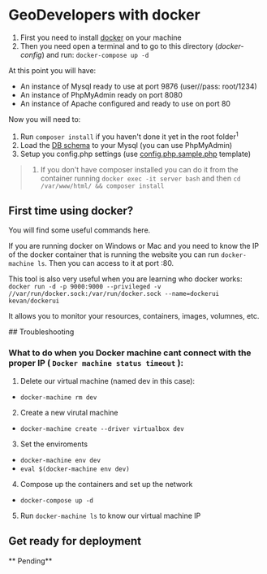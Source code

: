 # GeoDevelopers with docker

1. First you need to install [docker](https://docs.docker.com/engine/installation/) on your machine
2. Then you need open a terminal and to go to this directory (*docker-config*) and run: `docker-compose up -d`

At this point you will have:
* An instance of Mysql ready to use at port 9876 (user//pass: root/1234)
* An instance of PhpMyAdmin ready on port 8080
* An instance of Apache configured and ready to use on port 80

Now you will need to:
1. Run `composer install` if you haven't done it yet in the root folder<sup>1</sup>
2. Load the [DB schema](../install/database.sql) to your Mysql (you can use PhpMyAdmin)
3. Setup you config.php settings (use [config.php.sample.php](config.php.sample.php) template)

> 1) If you don't have composer installed you can do it from the container running
`docker exec -it server bash` and then `cd /var/www/html/ && composer install`

## First time using docker?

You will find some useful commands here.

If you are running docker on Windows or Mac and you need to know the IP of
the docker container that is running the website you can run `docker-machine ls`.
Then you can access to it at port <ip-address>:80.

This tool is also very useful when you are learning who docker works:
`docker run -d -p 9000:9000 --privileged -v //var/run/docker.sock:/var/run/docker.sock --name=dockerui kevan/dockerui`

It allows you to monitor your resources, containers, images, volumnes, etc.

## Troubleshooting

### What to do when you Docker machine cant connect with the proper IP (  `Docker machine status timeout` ):

1. Delete our virtual machine (named dev in this case):

  * `docker-machine rm dev`

2. Create a new virutal machine
  
  * `docker-machine create --driver virtualbox dev`
  
3. Set the enviroments

  * `docker-machine env dev`
  * `eval $(docker-machine env dev)`
  
4. Compose up the containers and set up the network
  
  * `docker-compose up -d`

5. Run `docker-machine ls` to know our virtual machine IP

## Get ready for deployment

** Pending**
